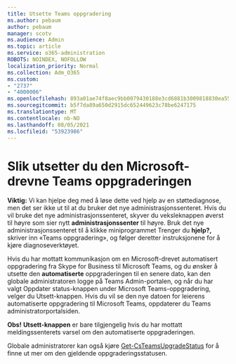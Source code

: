 ```yaml
---
title: Utsette Teams oppgradering
ms.author: pebaum
author: pebaum
manager: scotv
ms.audience: Admin
ms.topic: article
ms.service: o365-administration
ROBOTS: NOINDEX, NOFOLLOW
localization_priority: Normal
ms.collection: Adm_O365
ms.custom:
- "2737"
- "4000006"
ms.openlocfilehash: 893a01ae74f8aec9bb0079430188e3cd6881b3009818830ea5572cfa41cdf71f
ms.sourcegitcommit: b5f7da89a650d2915dc652449623c78be6247175
ms.translationtype: MT
ms.contentlocale: nb-NO
ms.lasthandoff: 08/05/2021
ms.locfileid: "53923986"
---
```

# <a name="how-to-postpone-the-microsoft-driven-teams-upgrade"></a>Slik utsetter du den Microsoft-drevne Teams oppgraderingen

**Viktig:** Vi kan hjelpe deg med å løse dette ved hjelp av en støttediagnose, men det ser ikke ut til at du bruker det nye administrasjonssenteret. Hvis du vil bruke det nye administrasjonssenteret, skyver du veksleknappen øverst til høyre som sier nytt **administrasjonssenter** til høyre. Bruk det nye administrasjonssenteret til å klikke miniprogrammet Trenger du **hjelp?,** skriver inn «Teams oppgradering», og følger deretter instruksjonene for å kjøre diagnoseverktøyet.

Hvis du har mottatt kommunikasjon om en Microsoft-drevet automatisert oppgradering fra Skype for Business til Microsoft Teams, og du ønsker å utsette den **automatiserte** oppgraderingen til en senere dato, kan den globale administratoren logge på Teams Admin-portalen, og når du har valgt Oppdater status-knappen under Microsoft Teams-oppgradering, velger du Utsett-knappen. [](https://admin.teams.microsoft.com/dashboard)  Hvis du vil se den nye datoen for leierens automatiserte oppgradering til Microsoft Teams, oppdaterer du Teams administratorportalsiden.

**Obs!** **Utsett-knappen** er bare tilgjengelig hvis du har mottatt meldingssenterets varsel om den automatiserte oppgraderingen. 

Globale administratorer kan også kjøre [Get-CsTeamsUpgradeStatus](https://docs.microsoft.com/powershell/module/skype/get-csteamsupgradestatus?view=skype-ps) for å finne ut mer om den gjeldende oppgraderingsstatusen.

